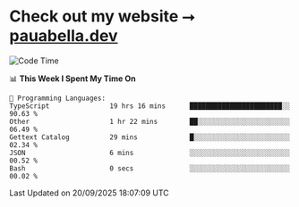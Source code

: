 # Check out my website ⭢ [pauabella.dev](https://pauabella.dev)

<!--START_SECTION:waka-->
![Code Time](http://img.shields.io/badge/Code%20Time-4%2C813%20hrs%204%20mins-blue)

📊 **This Week I Spent My Time On** 

```text
💬 Programming Languages: 
TypeScript               19 hrs 16 mins      ███████████████████████░░   90.63 % 
Other                    1 hr 22 mins        ██░░░░░░░░░░░░░░░░░░░░░░░   06.49 % 
Gettext Catalog          29 mins             █░░░░░░░░░░░░░░░░░░░░░░░░   02.34 % 
JSON                     6 mins              ░░░░░░░░░░░░░░░░░░░░░░░░░   00.52 % 
Bash                     0 secs              ░░░░░░░░░░░░░░░░░░░░░░░░░   00.02 % 
```


 Last Updated on 20/09/2025 18:07:09 UTC
<!--END_SECTION:waka-->
